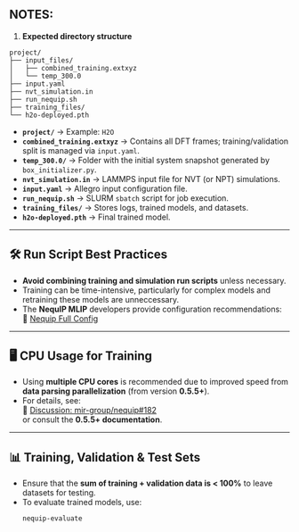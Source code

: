 ## NOTES:

1. **Expected directory structure**
```
project/
├── input_files/
│   ├── combined_training.extxyz
│   └── temp_300.0
├── input.yaml
├── nvt_simulation.in
├── run_nequip.sh
├── training_files/
└── h2o-deployed.pth
```
- **`project/`** → Example: `H2O`
- **`combined_training.extxyz`** → Contains all DFT frames; training/validation split is managed via `input.yaml`.
- **`temp_300.0/`** → Folder with the initial system snapshot generated by `box_initializer.py`.
- **`nvt_simulation.in`** → LAMMPS input file for NVT (or NPT) simulations.
- **`input.yaml`** → Allegro input configuration file.
- **`run_nequip.sh`** → SLURM `sbatch` script for job execution.
- **`training_files/`** → Stores logs, trained models, and datasets.
- **`h2o-deployed.pth`** → Final trained model.

---

## 🛠️ Run Script Best Practices
- **Avoid combining training and simulation run scripts** unless necessary.
- Training can be time-intensive, particularly for complex models and retraining these models are unneccessary.
- The **NequIP MLIP** developers provide configuration recommendations:  
  🔗 [Nequip Full Config](https://github.com/mir-group/nequip/blob/main/configs/full.yaml)

---

## 🖥️ CPU Usage for Training
- Using **multiple CPU cores** is recommended due to improved speed from **data parsing parallelization** (from version **0.5.5+**).
- For details, see:  
  🔗 [Discussion: mir-group/nequip#182](https://github.com/mir-group/nequip/issues/182)  
  or consult the **0.5.5+ documentation**.

---

## 📊 Training, Validation & Test Sets
- Ensure that the **sum of training + validation data is < 100%** to leave datasets for testing.
- To evaluate trained models, use:
  ```bash
  nequip-evaluate
  ```

